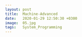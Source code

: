 ```yaml
---
layout: post
title:  Machine-Advanced
date:   2020-01-29 12:50:30 +0300
image:  05.jpg
tags:   System_Programming
---
```


